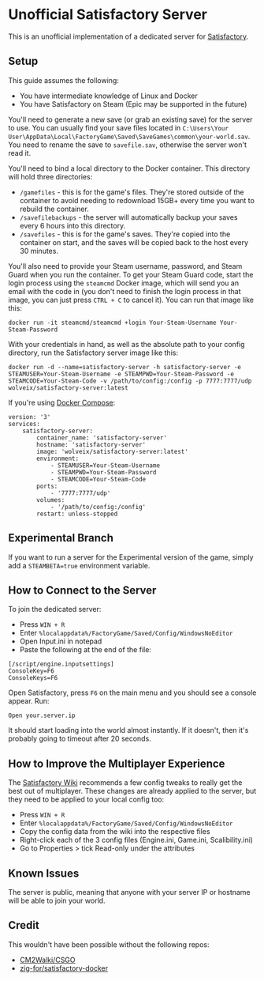 # Unofficial Satisfactory Server

This is an unofficial implementation of a dedicated server for [Satisfactory](https://store.steampowered.com/app/526870/Satisfactory/).

## Setup

This guide assumes the following:
- You have intermediate knowledge of Linux and Docker
- You have Satisfactory on Steam (Epic may be supported in the future)

You'll need to generate a new save (or grab an existing save) for the server to use. You can usually find your save files located in `C:\Users\Your User\AppData\Local\FactoryGame\Saved\SaveGames\common\your-world.sav`. You need to rename the save to `savefile.sav`, otherwise the server won't read it.

You'll need to bind a local directory to the Docker container. This directory will hold three directories:
- `/gamefiles` - this is for the game's files. They're stored outside of the container to avoid needing to redownload 15GB+ every time you want to rebuild the container.
- `/savefilebackups` - the server will automatically backup your saves every 6 hours into this directory.
- `/savefiles` - this is for the game's saves. They're copied into the container on start, and the saves will be copied back to the host every 30 minutes.

You'll also need to provide your Steam username, password, and Steam Guard when you run the container. To get your Steam Guard code, start the login process using the `steamcmd` Docker image, which will send you an email with the code in (you don't need to finish the login process in that image, you can just press `CTRL + C` to cancel it). You can run that image like this:

```
docker run -it steamcmd/steamcmd +login Your-Steam-Username Your-Steam-Password
```

With your credentials in hand, as well as the absolute path to your config directory, run the Satisfactory server image like this:

```
docker run -d --name=satisfactory-server -h satisfactory-server -e STEAMUSER=Your-Steam-Username -e STEAMPWD=Your-Steam-Password -e STEAMCODE=Your-Steam-Code -v /path/to/config:/config -p 7777:7777/udp wolveix/satisfactory-server:latest
```

If you're using [Docker Compose](https://docs.docker.com/compose/):

```
version: '3'
services:
    satisfactory-server:
        container_name: 'satisfactory-server'
        hostname: 'satisfactory-server'
        image: 'wolveix/satisfactory-server:latest'
        environment:
            - STEAMUSER=Your-Steam-Username
            - STEAMPWD=Your-Steam-Password
            - STEAMCODE=Your-Steam-Code
        ports:
            - '7777:7777/udp'
        volumes:
            - '/path/to/config:/config'
        restart: unless-stopped
```

## Experimental Branch

If you want to run a server for the Experimental version of the game, simply add a `STEAMBETA=true` environment variable.

## How to Connect to the Server

To join the dedicated server:
- Press `WIN + R`
- Enter `%localappdata%/FactoryGame/Saved/Config/WindowsNoEditor`
- Open Input.ini in notepad
- Paste the following at the end of the file:

```
[/script/engine.inputsettings]
ConsoleKey=F6
ConsoleKeys=F6
```

Open Satisfactory, press `F6` on the main menu and you should see a console appear. Run:
```
Open your.server.ip
```

It should start loading into the world almost instantly. If it doesn't, then it's probably going to timeout after 20 seconds. 

## How to Improve the Multiplayer Experience

The [Satisfactory Wiki](https://satisfactory.fandom.com/wiki/Multiplayer) recommends a few config tweaks to really get the best out of multiplayer. These changes are already applied to the server, but they need to be applied to your local config too:
- Press `WIN + R`
- Enter `%localappdata%/FactoryGame/Saved/Config/WindowsNoEditor`
- Copy the config data from the wiki into the respective files
- Right-click each of the 3 config files (Engine.ini, Game.ini, Scalibility.ini)
- Go to Properties > tick Read-only under the attributes

## Known Issues

The server is public, meaning that anyone with your server IP or hostname will be able to join your world.

## Credit

This wouldn't have been possible without the following repos:
- [CM2Walki/CSGO](https://github.com/CM2Walki/CSGO)
- [zig-for/satisfactory-docker](https://github.com/zig-for/satisfactory-docker)